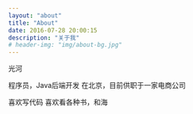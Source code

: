 ```yaml
---
layout: "about"
title: "About"
date: 2016-07-28 20:00:15
description: "关于我"
# header-img: "img/about-bg.jpg"
---
```


光河

程序员，Java后端开发
在北京，目前供职于一家电商公司

喜欢写代码
喜欢看各种书，和海
